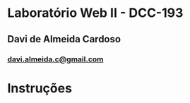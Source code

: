 # Laboratório Web II - DCC-193

## Davi de Almeida Cardoso

### davi.almeida.c@gmail.com

# Instruções




